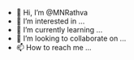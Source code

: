 - 👋 Hi, I’m @MNRathva
- 👀 I’m interested in ...
- 🌱 I’m currently learning ...
- 💞️ I’m looking to collaborate on ...
- 📫 How to reach me ...

<!---
MNRathva/MNRathva is a ✨ special ✨ repository because its `README.md` (this file) appears on your GitHub profile.
You can click the Preview link to take a look at your changes.
--->
